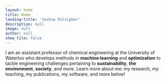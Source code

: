 ```yaml
---
layout: home
title: Home
landing-title: 'Joshua Pulsipher'
description: null
image: null
author: null
show_tile: false
---
```


I am an assistant professor of chemical engineering at the University of Waterloo who develops methods in <b>machine learning</b> and <b>optimization</b> to tackle engineering challenges pertaining to <b>sustainability</b>, <b>the environment</b>, <b>society</b>, and more. Learn more about me: my research, my teaching, my publications, my software, and more below!
